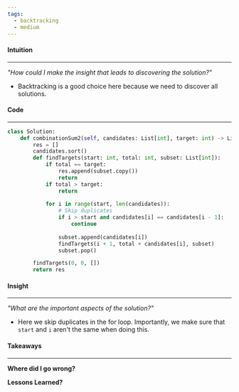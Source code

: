 ```yaml
---
tags:
  - backtracking
  - medium
---
```

#### Intuition
---
_"How could I make the insight that leads to discovering the solution?"_
- Backtracking is a good choice here because we need to discover all solutions.

#### Code
---

```python
class Solution:
    def combinationSum2(self, candidates: List[int], target: int) -> List[List[int]]:
        res = []
        candidates.sort()
        def findTargets(start: int, total: int, subset: List[int]):
            if total == target:
                res.append(subset.copy())
                return 
            if total > target:
                return
            
            for i in range(start, len(candidates)):
                # Skip duplicates
                if i > start and candidates[i] == candidates[i - 1]:
                    continue
                
                subset.append(candidates[i])
                findTargets(i + 1, total + candidates[i], subset)
                subset.pop()

        findTargets(0, 0, [])
        return res
```

#### Insight  
---
_"What are the important aspects of the solution?"_
- Here we skip duplicates in the for loop. Importantly, we make sure that `start` and `i` aren't the same when doing this.

#### Takeaways
---
**Where did I go wrong?**

**Lessons Learned?**